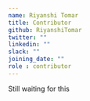 ```yaml
---
name: Riyanshi Tomar
title: Contributor
github: RiyanshiTomar
twitter: ""
linkedin: ""
slack: ""
joining_date: ""
role : contributor
---
```


Still waiting for this
